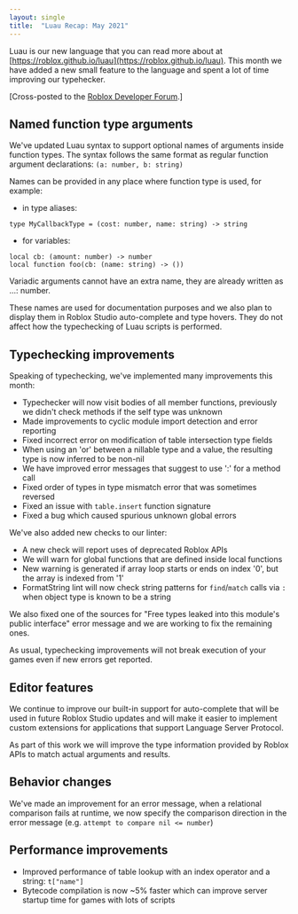 ```yaml
---
layout: single
title:  "Luau Recap: May 2021"
---
```


Luau is our new language that you can read more about at [https://roblox.github.io/luau](https://roblox.github.io/luau). This month we have added a new small feature to the language and spent a lot of time improving our typehecker.

[Cross-posted to the [Roblox Developer Forum](https://devforum.roblox.com/t/luau-recap-may-2021/).]

## Named function type arguments

We've updated Luau syntax to support optional names of arguments inside function types.
The syntax follows the same format as regular function argument declarations: `(a: number, b: string)`

Names can be provided in any place where function type is used, for example:

* in type aliases:
```
type MyCallbackType = (cost: number, name: string) -> string
```

* for variables:
```
local cb: (amount: number) -> number
local function foo(cb: (name: string) -> ())
```

Variadic arguments cannot have an extra name, they are already written as ...: number.

These names are used for documentation purposes and we also plan to display them in Roblox Studio auto-complete and type hovers.
They do not affect how the typechecking of Luau scripts is performed.

## Typechecking improvements

Speaking of typechecking, we've implemented many improvements this month:
* Typechecker will now visit bodies of all member functions, previously we didn't check methods if the self type was unknown
* Made improvements to cyclic module import detection and error reporting
* Fixed incorrect error on modification of table intersection type fields
* When using an 'or' between a nillable type and a value, the resulting type is now inferred to be non-nil
* We have improved error messages that suggest to use ':' for a method call
* Fixed order of types in type mismatch error that was sometimes reversed
* Fixed an issue with `table.insert` function signature
* Fixed a bug which caused spurious unknown global errors

We've also added new checks to our linter:
* A new check will report uses of deprecated Roblox APIs
* We will warn for global functions that are defined inside local functions
* New warning is generated if array loop starts or ends on index '0', but the array is indexed from '1'
* FormatString lint will now check string patterns for `find`/`match` calls via `:` when object type is known to be a string

We also fixed one of the sources for "Free types leaked into this module's public interface" error message and we are working to fix the remaining ones.

As usual, typechecking improvements will not break execution of your games even if new errors get reported.

## Editor features

We continue to improve our built-in support for auto-complete that will be used in future Roblox Studio updates and will make it easier to implement custom extensions for applications that support Language Server Protocol.

As part of this work we will improve the type information provided by Roblox APIs to match actual arguments and results.

## Behavior changes

We've made an improvement for an error message, when a relational comparison fails at runtime, we now specify the comparison direction in the error message (e.g. `attempt to compare nil <= number`)

## Performance improvements

* Improved performance of table lookup with an index operator and a string: `t["name"]`
* Bytecode compilation is now ~5% faster which can improve server startup time for games with lots of scripts
